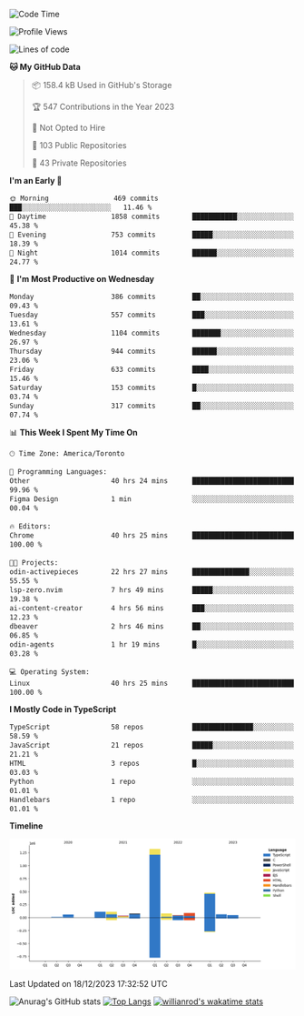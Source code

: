 <!--START_SECTION:waka-->
![Code Time](http://img.shields.io/badge/Code%20Time-932%20hrs%2047%20mins-blue)

![Profile Views](http://img.shields.io/badge/Profile%20Views-0-blue)

![Lines of code](https://img.shields.io/badge/From%20Hello%20World%20I%27ve%20Written-2.5%20million%20lines%20of%20code-blue)

**🐱 My GitHub Data** 

> 📦 158.4 kB Used in GitHub's Storage 
 > 
> 🏆 547 Contributions in the Year 2023
 > 
> 🚫 Not Opted to Hire
 > 
> 📜 103 Public Repositories 
 > 
> 🔑 43 Private Repositories 
 > 
**I'm an Early 🐤** 

```text
🌞 Morning                469 commits         ███░░░░░░░░░░░░░░░░░░░░░░   11.46 % 
🌆 Daytime                1858 commits        ███████████░░░░░░░░░░░░░░   45.38 % 
🌃 Evening                753 commits         █████░░░░░░░░░░░░░░░░░░░░   18.39 % 
🌙 Night                  1014 commits        ██████░░░░░░░░░░░░░░░░░░░   24.77 % 
```
📅 **I'm Most Productive on Wednesday** 

```text
Monday                   386 commits         ██░░░░░░░░░░░░░░░░░░░░░░░   09.43 % 
Tuesday                  557 commits         ███░░░░░░░░░░░░░░░░░░░░░░   13.61 % 
Wednesday                1104 commits        ███████░░░░░░░░░░░░░░░░░░   26.97 % 
Thursday                 944 commits         ██████░░░░░░░░░░░░░░░░░░░   23.06 % 
Friday                   633 commits         ████░░░░░░░░░░░░░░░░░░░░░   15.46 % 
Saturday                 153 commits         █░░░░░░░░░░░░░░░░░░░░░░░░   03.74 % 
Sunday                   317 commits         ██░░░░░░░░░░░░░░░░░░░░░░░   07.74 % 
```


📊 **This Week I Spent My Time On** 

```text
🕑︎ Time Zone: America/Toronto

💬 Programming Languages: 
Other                    40 hrs 24 mins      █████████████████████████   99.96 % 
Figma Design             1 min               ░░░░░░░░░░░░░░░░░░░░░░░░░   00.04 % 

🔥 Editors: 
Chrome                   40 hrs 25 mins      █████████████████████████   100.00 % 

🐱‍💻 Projects: 
odin-activepieces        22 hrs 27 mins      ██████████████░░░░░░░░░░░   55.55 % 
lsp-zero.nvim            7 hrs 49 mins       █████░░░░░░░░░░░░░░░░░░░░   19.38 % 
ai-content-creator       4 hrs 56 mins       ███░░░░░░░░░░░░░░░░░░░░░░   12.23 % 
dbeaver                  2 hrs 46 mins       ██░░░░░░░░░░░░░░░░░░░░░░░   06.85 % 
odin-agents              1 hr 19 mins        █░░░░░░░░░░░░░░░░░░░░░░░░   03.28 % 

💻 Operating System: 
Linux                    40 hrs 25 mins      █████████████████████████   100.00 % 
```

**I Mostly Code in TypeScript** 

```text
TypeScript               58 repos            ███████████████░░░░░░░░░░   58.59 % 
JavaScript               21 repos            █████░░░░░░░░░░░░░░░░░░░░   21.21 % 
HTML                     3 repos             █░░░░░░░░░░░░░░░░░░░░░░░░   03.03 % 
Python                   1 repo              ░░░░░░░░░░░░░░░░░░░░░░░░░   01.01 % 
Handlebars               1 repo              ░░░░░░░░░░░░░░░░░░░░░░░░░   01.01 % 
```



**Timeline**

![Lines of Code chart](https://raw.githubusercontent.com/wise-introvert/wise-introvert/master/assets/bar_graph.png)


 Last Updated on 18/12/2023 17:32:52 UTC
<!--END_SECTION:waka-->

![Anurag's GitHub stats](https://github-readme-stats.vercel.app/api?username=wise-introvert&count_private=true&show_icons=true)
[![Top Langs](https://github-readme-stats.vercel.app/api/top-langs/?username=wise-introvert&langs_count=10)](https://github.com/anuraghazra/github-readme-stats)
[![willianrod's wakatime stats](https://github-readme-stats.vercel.app/api/wakatime?username=wiseintrovert)](https://github.com/anuraghazra/github-readme-stats)
